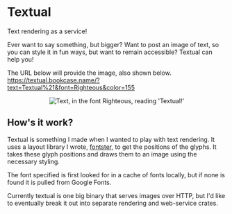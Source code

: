 # Textual
Text rendering as a service!

Ever want to say something, but bigger? Want to post an image of text, so you
can style it in fun ways, but want to remain accessible? Textual can help you!

The URL below will provide the image, also shown below.  
https://textual.bookcase.name/?text=Textual%21&font=Righteous&color=155

<p align="center" style="width: 100%">

<img src="https://textual.bookcase.name/?text=Textual%21&font=Righteous&color=155&forceraw" alt="Text, in the font Righteous, reading 'Textual!'">

</p>

## How's it work?
Textual is something I made when I wanted to play with text rendering. It uses
a layout library I wrote, [fontster][fontster], to get the positions of the
glyphs. It takes these glyph positions and draws them to an image using the
necessary styling.

The font specified is first looked for in a cache of fonts locally, but if none
is found it is pulled from Google Fonts.

Currently textual is one big binary that serves images over HTTP, but I'd like
to eventually break it out into separate rendering and web-service crates.

[fontster]: https://github.com/gennyble/fontster
